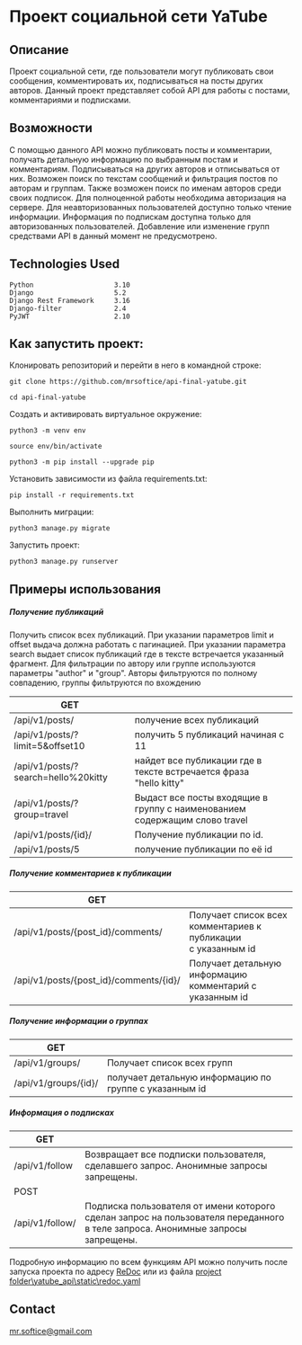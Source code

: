 # Проект социальной сети YaTube

## Описание
Проект социальной сети, где пользователи могут публиковать свои сообщения, комментировать их, подписываться на посты других авторов. Данный проект представляет собой API для работы с постами, комментариями и подписками.

## Возможности
С помощью данного API можно публиковать посты и комментарии, получать детальную информацию по выбранным постам и комментариям. Подписываться на других авторов и отписываться от них. Возможен поиск по текстам сообщений и фильтрация постов по авторам и группам. Также возможен поиск по именам авторов среди своих подписок.
Для полноценной работы необходима авторизация на сервере. Для неавторизованных пользователей доступно только чтение информации. Информация по подпискам доступна только для авторизованных пользователей.
Добавление или изменение групп средствами API в данный момент не предусмотрено.

## Technologies Used
	Python                    3.10
	Django                    5.2
	Django Rest Framework     3.16
	Django-filter             2.4
	PyJWT                     2.10

## Как запустить проект:

Клонировать репозиторий и перейти в него в командной строке:

```
git clone https://github.com/mrsoftice/api-final-yatube.git
```

```
cd api-final-yatube
```

Cоздать и активировать виртуальное окружение:

```
python3 -m venv env
```

```
source env/bin/activate
```

```
python3 -m pip install --upgrade pip
```

Установить зависимости из файла requirements.txt:

```
pip install -r requirements.txt
```

Выполнить миграции:

```
python3 manage.py migrate
```

Запустить проект:

```
python3 manage.py runserver
```

## Примеры использования

##### Получение публикаций
Получить список всех публикаций. При указании параметров limit и offset выдача должна работать с пагинацией. При указании параметра search выдает список публикаций где в тексте встречается указанный фрагмент. Для фильтрации по автору или группе используются параметры "author" и "group". Авторы фильтруются по полному совпадению, группы фильтруются по вхождению

| GET                                 |                                                                            |
| ----------------------------------- | -------------------------------------------------------------------------- |
| /api/v1/posts/                      | получение всех публикаций                                                  |
| /api/v1/posts/?limit=5&offset10     | получить 5 публикаций начиная с 11                                         |
| /api/v1/posts/?search=hello%20kitty | найдет все публикации где в тексте встречается фраза <br>"hello kitty"     |
| /api/v1/posts/?group=travel         | Выдаст все посты входящие в группу с наименованием содержащим слово travel |
| /api/v1/posts/{id}/                 | Получение публикации по id.                                                |
| /api/v1/posts/5                     | получение публикации по её id                                              |

##### Получение комментариев к публикации

| GET                                    |                                                                  |
| -------------------------------------- | ---------------------------------------------------------------- |
| /api/v1/posts/{post_id}/comments/      | Получает список всех комментариев к публикации<br>с указанным id |
| /api/v1/posts/{post_id}/comments/{id}/ | Получает детальную информацию комментарий с указанным id         |

##### Получение информации о группах

| GET                  |                                                        |
| -------------------- | ------------------------------------------------------ |
| /api/v1/groups/      | Получает список всех групп                             |
| /api/v1/groups/{id}/ | получает детальную информацию по группе с указанным id |

##### Информация о подписках

| GET             |                                                                                                                                |
| --------------- | ------------------------------------------------------------------------------------------------------------------------------ |
| /api/v1/follow  | Возвращает все подписки пользователя, сделавшего запрос. Анонимные запросы запрещены.                                          |
| POST            |                                                                                                                                |
| /api/v1/follow/ | Подписка пользователя от имени которого сделан запрос на пользователя переданного в теле запроса. Анонимные запросы запрещены. |

Подробную информацию по всем функциям API можно получить после запуска проекта по адресу [ReDoc](http://127.0.0.1:8000/redoc/) или из файла [project folder\yatube_api\static\redoc.yaml](./yatube_api/static*/redoc.yaml)


## Contact
mr.softice@gmail.com
